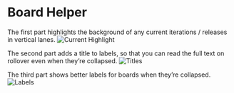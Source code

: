 Board Helper
========================

The first part highlights the background of any current iterations / releases in vertical lanes.
![Current Highlight](https://github.com/TargetProcess/User-Contributed-Mashups/master/BoardHelper/highlight.png)

The second part adds a title to labels, so that you can read the full text on rollover even when they’re collapsed.
![Titles](https://github.com/TargetProcess/User-Contributed-Mashups/master/BoardHelper/tooltip.png)

The third part shows better labels for boards when they’re collapsed.
![Labels](https://github.com/TargetProcess/User-Contributed-Mashups/master/BoardHelper/leftmenu.png)